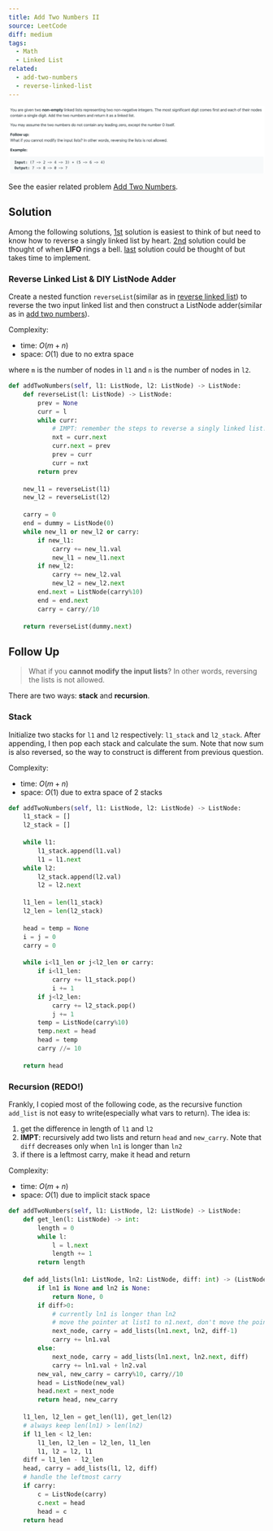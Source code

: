 ```yaml
---
title: Add Two Numbers II
source: LeetCode
diff: medium
tags:
  - Math
  - Linked List
related:
  - add-two-numbers
  - reverse-linked-list
---
```


<img class="medium-zoom" src="/algo/add-two-numbers-ii.png" alt="https://leetcode.com/problems/add-two-numbers-ii">

See the easier related problem [Add Two Numbers](add_two_numbers).

## Solution

Among the following solutions, [1st](#reverse-linked-list-diy-listnode-adder) solution is easiest to think of but need to know how to reverse a singly linked list by heart. [2nd](#stack) solution could be thought of when **LIFO** rings a bell. [last](#recursion) solution could be thought of but takes time to implement.

### Reverse Linked List & DIY ListNode Adder

Create a nested function `reverseList`(similar as in [reverse linked list](reverse-linked-list)) to reverse the two input linked list and then construct a ListNode adder(similar as in [add two numbers](add-two-numbers)).

Complexity:

- time: $O(m+n)$
- space: $O(1)$ due to no extra space

where `m` is the number of nodes in `l1` and `n` is the number of nodes in `l2`.

```py
def addTwoNumbers(self, l1: ListNode, l2: ListNode) -> ListNode:
    def reverseList(l: ListNode) -> ListNode:
        prev = None
        curr = l
        while curr:
            # IMPT: remember the steps to reverse a singly linked list!!!
            nxt = curr.next
            curr.next = prev
            prev = curr
            curr = nxt
        return prev

    new_l1 = reverseList(l1)
    new_l2 = reverseList(l2)

    carry = 0
    end = dummy = ListNode(0)
    while new_l1 or new_l2 or carry:
        if new_l1:
            carry += new_l1.val
            new_l1 = new_l1.next
        if new_l2:
            carry += new_l2.val
            new_l2 = new_l2.next
        end.next = ListNode(carry%10)
        end = end.next
        carry = carry//10

    return reverseList(dummy.next)
```

## Follow Up

> What if you **cannot modify the input lists**? In other words, reversing the lists is not allowed.

There are two ways: **stack** and **recursion**.

### Stack

Initialize two stacks for `l1` and `l2` respectively: `l1_stack` and `l2_stack`. After appending, I then pop each stack and calculate the sum. Note that now sum is also reversed, so the way to construct is different from previous question.

Complexity:

- time: $O(m+n)$
- space: $O(1)$ due to extra space of 2 stacks

```py
def addTwoNumbers(self, l1: ListNode, l2: ListNode) -> ListNode:
    l1_stack = []
    l2_stack = []

    while l1:
        l1_stack.append(l1.val)
        l1 = l1.next
    while l2:
        l2_stack.append(l2.val)
        l2 = l2.next

    l1_len = len(l1_stack)
    l2_len = len(l2_stack)

    head = temp = None
    i = j = 0
    carry = 0

    while i<l1_len or j<l2_len or carry:
        if i<l1_len:
            carry += l1_stack.pop()
            i += 1
        if j<l2_len:
            carry += l2_stack.pop()
            j += 1
        temp = ListNode(carry%10)
        temp.next = head
        head = temp
        carry //= 10

    return head
```

### Recursion (REDO!)

Frankly, I copied most of the following code, as the recursive function `add_list` is not easy to write(especially what vars to return). The idea is:

1. get the difference in length of `l1` and `l2`
2. **IMPT**: recursively add two lists and return `head` and `new_carry`. Note that `diff` decreases only when `ln1` is longer than `ln2`
3. if there is a leftmost carry, make it head and return

Complexity:

- time: $O(m+n)$
- space: $O(1)$ due to implicit stack space

```py
def addTwoNumbers(self, l1: ListNode, l2: ListNode) -> ListNode:
    def get_len(l: ListNode) -> int:
        length = 0
        while l:
            l = l.next
            length += 1
        return length

    def add_lists(ln1: ListNode, ln2: ListNode, diff: int) -> (ListNode, int):
        if ln1 is None and ln2 is None:
            return None, 0
        if diff>0:
            # currently ln1 is longer than ln2
            # move the pointer at list1 to n1.next, don't move the pointer at list2
            next_node, carry = add_lists(ln1.next, ln2, diff-1)
            carry += ln1.val
        else:
            next_node, carry = add_lists(ln1.next, ln2.next, diff)
            carry += ln1.val + ln2.val
        new_val, new_carry = carry%10, carry//10
        head = ListNode(new_val)
        head.next = next_node
        return head, new_carry

    l1_len, l2_len = get_len(l1), get_len(l2)
    # always keep len(ln1) > len(ln2)
    if l1_len < l2_len:
        l1_len, l2_len = l2_len, l1_len
        l1, l2 = l2, l1
    diff = l1_len - l2_len
    head, carry = add_lists(l1, l2, diff)
    # handle the leftmost carry
    if carry:
        c = ListNode(carry)
        c.next = head
        head = c
    return head
```
